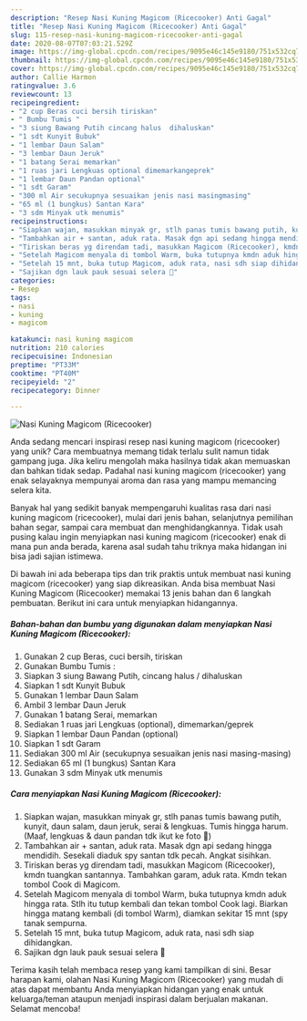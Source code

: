 ```yaml
---
description: "Resep Nasi Kuning Magicom (Ricecooker) Anti Gagal"
title: "Resep Nasi Kuning Magicom (Ricecooker) Anti Gagal"
slug: 115-resep-nasi-kuning-magicom-ricecooker-anti-gagal
date: 2020-08-07T07:03:21.529Z
image: https://img-global.cpcdn.com/recipes/9095e46c145e9180/751x532cq70/nasi-kuning-magicom-ricecooker-foto-resep-utama.jpg
thumbnail: https://img-global.cpcdn.com/recipes/9095e46c145e9180/751x532cq70/nasi-kuning-magicom-ricecooker-foto-resep-utama.jpg
cover: https://img-global.cpcdn.com/recipes/9095e46c145e9180/751x532cq70/nasi-kuning-magicom-ricecooker-foto-resep-utama.jpg
author: Callie Harmon
ratingvalue: 3.6
reviewcount: 13
recipeingredient:
- "2 cup Beras cuci bersih tiriskan"
- " Bumbu Tumis "
- "3 siung Bawang Putih cincang halus  dihaluskan"
- "1 sdt Kunyit Bubuk"
- "1 lembar Daun Salam"
- "3 lembar Daun Jeruk"
- "1 batang Serai memarkan"
- "1 ruas jari Lengkuas optional dimemarkangeprek"
- "1 lembar Daun Pandan optional"
- "1 sdt Garam"
- "300 ml Air secukupnya sesuaikan jenis nasi masingmasing"
- "65 ml (1 bungkus) Santan Kara"
- "3 sdm Minyak utk menumis"
recipeinstructions:
- "Siapkan wajan, masukkan minyak gr, stlh panas tumis bawang putih, kunyit, daun salam, daun jeruk, serai &amp; lengkuas. Tumis hingga harum. (Maaf, lengkuas &amp; daun pandan tdk ikut ke foto 🙈)"
- "Tambahkan air + santan, aduk rata. Masak dgn api sedang hingga mendidih. Sesekali diaduk spy santan tdk pecah. Angkat sisihkan."
- "Tiriskan beras yg direndam tadi, masukkan Magicom (Ricecooker), kmdn tuangkan santannya. Tambahkan garam, aduk rata. Kmdn tekan tombol Cook di Magicom."
- "Setelah Magicom menyala di tombol Warm, buka tutupnya kmdn aduk hingga rata. Stlh itu tutup kembali dan tekan tombol Cook lagi. Biarkan hingga matang kembali (di tombol Warm), diamkan sekitar 15 mnt (spy tanak sempurna."
- "Setelah 15 mnt, buka tutup Magicom, aduk rata, nasi sdh siap dihidangkan."
- "Sajikan dgn lauk pauk sesuai selera 🙏"
categories:
- Resep
tags:
- nasi
- kuning
- magicom

katakunci: nasi kuning magicom 
nutrition: 210 calories
recipecuisine: Indonesian
preptime: "PT33M"
cooktime: "PT40M"
recipeyield: "2"
recipecategory: Dinner

---
```



![Nasi Kuning Magicom (Ricecooker)](https://img-global.cpcdn.com/recipes/9095e46c145e9180/751x532cq70/nasi-kuning-magicom-ricecooker-foto-resep-utama.jpg)

Anda sedang mencari inspirasi resep nasi kuning magicom (ricecooker) yang unik? Cara membuatnya memang tidak terlalu sulit namun tidak gampang juga. Jika keliru mengolah maka hasilnya tidak akan memuaskan dan bahkan tidak sedap. Padahal nasi kuning magicom (ricecooker) yang enak selayaknya mempunyai aroma dan rasa yang mampu memancing selera kita.

Banyak hal yang sedikit banyak mempengaruhi kualitas rasa dari nasi kuning magicom (ricecooker), mulai dari jenis bahan, selanjutnya pemilihan bahan segar, sampai cara membuat dan menghidangkannya. Tidak usah pusing kalau ingin menyiapkan nasi kuning magicom (ricecooker) enak di mana pun anda berada, karena asal sudah tahu triknya maka hidangan ini bisa jadi sajian istimewa.




Di bawah ini ada beberapa tips dan trik praktis untuk membuat nasi kuning magicom (ricecooker) yang siap dikreasikan. Anda bisa membuat Nasi Kuning Magicom (Ricecooker) memakai 13 jenis bahan dan 6 langkah pembuatan. Berikut ini cara untuk menyiapkan hidangannya.

<!--inarticleads1-->

##### Bahan-bahan dan bumbu yang digunakan dalam menyiapkan Nasi Kuning Magicom (Ricecooker):

1. Gunakan 2 cup Beras, cuci bersih, tiriskan
1. Gunakan  Bumbu Tumis :
1. Siapkan 3 siung Bawang Putih, cincang halus / dihaluskan
1. Siapkan 1 sdt Kunyit Bubuk
1. Gunakan 1 lembar Daun Salam
1. Ambil 3 lembar Daun Jeruk
1. Gunakan 1 batang Serai, memarkan
1. Sediakan 1 ruas jari Lengkuas (optional), dimemarkan/geprek
1. Siapkan 1 lembar Daun Pandan (optional)
1. Siapkan 1 sdt Garam
1. Sediakan 300 ml Air (secukupnya sesuaikan jenis nasi masing-masing)
1. Sediakan 65 ml (1 bungkus) Santan Kara
1. Gunakan 3 sdm Minyak utk menumis




<!--inarticleads2-->

##### Cara menyiapkan Nasi Kuning Magicom (Ricecooker):

1. Siapkan wajan, masukkan minyak gr, stlh panas tumis bawang putih, kunyit, daun salam, daun jeruk, serai &amp; lengkuas. Tumis hingga harum. (Maaf, lengkuas &amp; daun pandan tdk ikut ke foto 🙈)
1. Tambahkan air + santan, aduk rata. Masak dgn api sedang hingga mendidih. Sesekali diaduk spy santan tdk pecah. Angkat sisihkan.
1. Tiriskan beras yg direndam tadi, masukkan Magicom (Ricecooker), kmdn tuangkan santannya. Tambahkan garam, aduk rata. Kmdn tekan tombol Cook di Magicom.
1. Setelah Magicom menyala di tombol Warm, buka tutupnya kmdn aduk hingga rata. Stlh itu tutup kembali dan tekan tombol Cook lagi. Biarkan hingga matang kembali (di tombol Warm), diamkan sekitar 15 mnt (spy tanak sempurna.
1. Setelah 15 mnt, buka tutup Magicom, aduk rata, nasi sdh siap dihidangkan.
1. Sajikan dgn lauk pauk sesuai selera 🙏




Terima kasih telah membaca resep yang kami tampilkan di sini. Besar harapan kami, olahan Nasi Kuning Magicom (Ricecooker) yang mudah di atas dapat membantu Anda menyiapkan hidangan yang enak untuk keluarga/teman ataupun menjadi inspirasi dalam berjualan makanan. Selamat mencoba!
